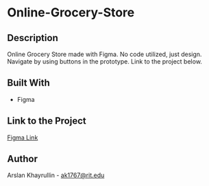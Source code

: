 # Online-Grocery-Store

## Description
Online Grocery Store made with Figma. No code utilized, just design. Navigate by using buttons in the prototype. Link to the project below.
  
## Built With
- Figma

## Link to the Project
[Figma Link](https://www.figma.com/proto/VlachBkSGDFCBiw8GHvKab/Midterm?node-id=2936%3A315&scaling=scale-down)
  
## Author
Arslan Khayrullin - ak1767@rit.edu

